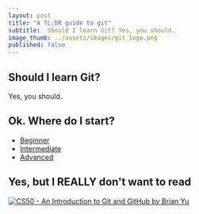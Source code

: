 ```yaml
---
layout: post
title: "A TL;DR guide to git"
subtitle:  Should I learn Git? Yes, you should.
image_thumb: ../assets/images/git_logo.png
published: false
---
```


## Should I learn Git?
Yes, you should.

## Ok. Where do I start?

* [Beginner](https://rogerdudler.github.io/git-guide/)
* [Intermediate](https://www.atlassian.com/git/)
* [Advanced](http://think-like-a-git.net/)

## Yes, but I REALLY don't want to read

[![CS50 - An Introduction to Git and GitHub by Brian Yu](http://img.youtube.com/vi/MJUJ4wbFm_A/0.jpg)](http://www.youtube.com/watch?v=MJUJ4wbFm_A)
